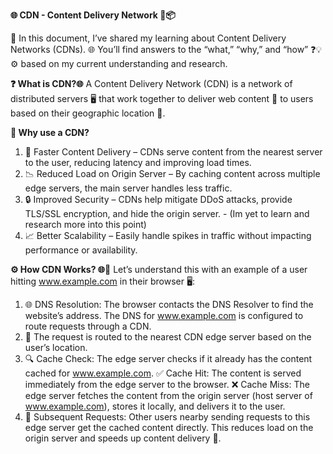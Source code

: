 **🌐 CDN - Content Delivery Network 🚀📦**

📄 In this document, I’ve shared my learning about Content Delivery Networks (CDNs). 🌐 You’ll find answers to the “what,” “why,” and “how” ❓💡⚙️ based on my current understanding and research.

**❓ What is CDN?🌐**
A Content Delivery Network (CDN) is a network of distributed servers 🖥️ that work together to deliver web content 📄 to users based on their geographic location 📍.  

**🌟 Why use a CDN?**
1. 🚀 Faster Content Delivery – CDNs serve content from the nearest server to the user, reducing latency and improving load times.
2. 📉 Reduced Load on Origin Server – By caching content across multiple edge servers, the main server handles less traffic.
3. 🔒 Improved Security – CDNs help mitigate DDoS attacks, provide TLS/SSL encryption, and hide the origin server. - (Im yet to learn and research more into this point)
4. 📈 Better Scalability – Easily handle spikes in traffic without impacting performance or availability.

**⚙️ How CDN Works? 🌐📡**
Let’s understand this with an example of a user hitting www.example.com in their browser 🖥️:
1. 🌐 DNS Resolution: The browser contacts the DNS Resolver to find the website’s address. The DNS for www.example.com is configured to route requests through a CDN.
2. 📍 The request is routed to the nearest CDN edge server based on the user’s location.
3. 🔍 Cache Check: The edge server checks if it already has the content cached for www.example.com.
  ✅ Cache Hit: The content is served immediately from the edge server to the browser.
  ❌ Cache Miss: The edge server fetches the content from the origin server (host server of www.example.com), stores it locally, and delivers it to the user.
4. 🔄 Subsequent Requests: Other users nearby sending requests to this edge server get the cached content directly.
This reduces load on the origin server and speeds up content delivery 🚀.


